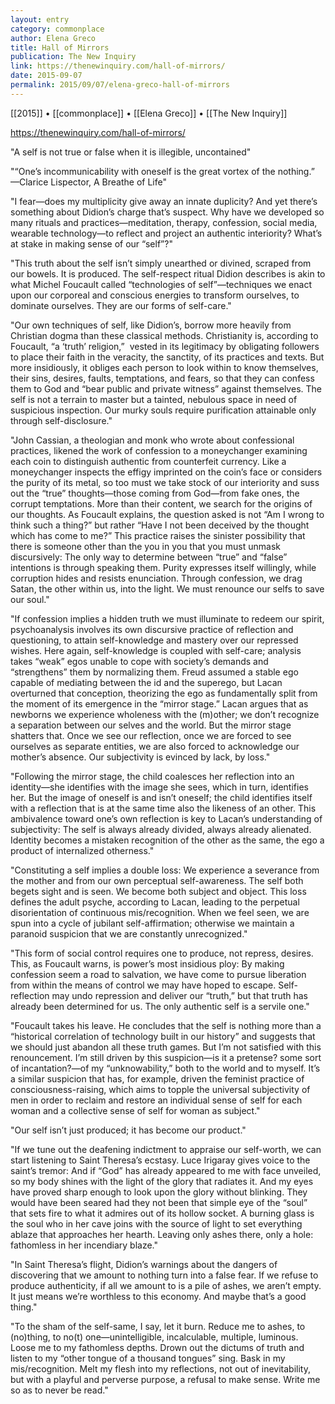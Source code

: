 ```yaml
---
layout: entry
category: commonplace
author: Elena Greco
title: Hall of Mirrors
publication: The New Inquiry
link: https://thenewinquiry.com/hall-of-mirrors/
date: 2015-09-07
permalink: 2015/09/07/elena-greco-hall-of-mirrors
---
```


[[2015]] • [[commonplace]] • [[Elena Greco]] • [[The New Inquiry]]

https://thenewinquiry.com/hall-of-mirrors/

"A self is not true or false when it is illegible, uncontained"

"“One’s incommunicability with oneself is the great vortex of the nothing.”  —Clarice Lispector, A Breathe of Life"

"I fear—does my multiplicity give away an innate duplicity? And yet there’s something about Didion’s charge that’s suspect. Why have we developed so many rituals and practices—meditation, therapy, confession, social media, wearable technology—to reflect and project an authentic interiority? What’s at stake in making sense of our “self”?"

"This truth about the self isn’t simply unearthed or divined, scraped from our bowels. It is produced. The self-respect ritual Didion describes is akin to what Michel Foucault called “technologies of self”—techniques we enact upon our corporeal and conscious energies to transform ourselves, to dominate ourselves. They are our forms of self-care."

"Our own techniques of self, like Didion’s, borrow more heavily from Christian dogma than these classical methods. Christianity is, according to Foucault, “a ‘truth’ religion,”  vested in its legitimacy by obligating followers to place their faith in the veracity, the sanctity, of its practices and texts. But more insidiously, it obliges each person to look within to know themselves, their sins, desires, faults, temptations, and fears, so that they can confess them to God and “bear public and private witness” against themselves. The self is not a terrain to master but a tainted, nebulous space in need of suspicious inspection. Our murky souls require purification attainable only through self-disclosure."

"John Cassian, a theologian and monk who wrote about confessional practices, likened the work of confession to a moneychanger examining each coin to distinguish authentic from counterfeit currency. Like a moneychanger inspects the effigy imprinted on the coin’s face or considers the purity of its metal, so too must we take stock of our interiority and suss out the “true” thoughts—those coming from God—from fake ones, the corrupt temptations. More than their content, we search for the origins of our thoughts. As Foucault explains, the question asked is not “Am I wrong to think such a thing?” but rather “Have I not been deceived by the thought which has come to me?” This practice raises the sinister possibility that there is someone other than the you in you that you must unmask discursively: The only way to determine between “true” and “false” intentions is through speaking them. Purity expresses itself willingly, while corruption hides and resists enunciation. Through confession, we drag Satan, the other within us, into the light. We must renounce our selfs to save our soul."

"If confession implies a hidden truth we must illuminate to redeem our spirit, psychoanalysis involves its own discursive practice of reflection and questioning, to attain self-knowledge and mastery over our repressed wishes. Here again, self-knowledge is coupled with self-care; analysis takes “weak” egos unable to cope with society’s demands and “strengthens” them by normalizing them. Freud assumed a stable ego capable of mediating between the id and the superego, but Lacan overturned that conception, theorizing the ego as fundamentally split from the moment of its emergence in the “mirror stage.” Lacan argues that as newborns we experience wholeness with the (m)other; we don’t recognize a separation between our selves and the world. But the mirror stage shatters that. Once we see our reflection, once we are forced to see ourselves as separate entities, we are also forced to acknowledge our mother’s absence. Our subjectivity is evinced by lack, by loss."

"Following the mirror stage, the child coalesces her reflection into an identity—she identifies with the image she sees, which in turn, identifies her. But the image of oneself is and isn’t oneself; the child identifies itself with a reflection that is at the same time also the likeness of an other. This ambivalence toward one’s own reflection is key to Lacan’s understanding of subjectivity: The self is always already divided, always already alienated. Identity becomes a mistaken recognition of the other as the same, the ego a product of internalized otherness."

"Constituting a self implies a double loss: We experience a severance from the mother and from our own perceptual self-awareness. The self both begets sight and is seen. We become both subject and object. This loss defines the adult psyche, according to Lacan, leading to the perpetual disorientation of continuous mis/recognition. When we feel seen, we are spun into a cycle of jubilant self-affirmation; otherwise we maintain a paranoid suspicion that we are constantly unrecognized."

"This form of social control requires one to produce, not repress, desires. This, as Foucault warns, is power’s most insidious ploy: By making confession seem a road to salvation, we have come to pursue liberation from within the means of control we may have hoped to escape. Self-reflection may undo repression and deliver our “truth,” but that truth has already been determined for us. The only authentic self is a servile one."

"Foucault takes his leave. He concludes that the self is nothing more than a “historical correlation of technology built in our history” and suggests that we should just abandon all these truth games. But I’m not satisfied with this renouncement. I’m still driven by this suspicion—is it a pretense? some sort of incantation?—of my “unknowability,” both to the world and to myself. It’s a similar suspicion that has, for example, driven the feminist practice of consciousness-raising, which aims to topple the universal subjectivity of men in order to reclaim and restore an individual sense of self for each woman and a collective sense of self for woman as subject."

"Our self isn’t just produced; it has become our product."

"If we tune out the deafening indictment to appraise our self-worth, we can start listening to Saint Theresa’s ecstasy. Luce Irigaray gives voice to the saint’s tremor: And if “God” has already appeared to me with face unveiled, so my body shines with the light of the glory that radiates it. And my eyes have proved sharp enough to look upon the glory without blinking. They would have been seared had they not been that simple eye of the “soul” that sets fire to what it admires out of its hollow socket. A burning glass is the soul who in her cave joins with the source of light to set everything ablaze that approaches her hearth. Leaving only ashes there, only a hole: fathomless in her incendiary blaze."

"In Saint Theresa’s flight, Didion’s warnings about the dangers of discovering that we amount to nothing turn into a false fear. If we refuse to produce authenticity, if all we amount to is a pile of ashes, we aren’t empty. It just means we’re worthless to this economy. And maybe that’s a good thing."

"To the sham of the self-same, I say, let it burn. Reduce me to ashes, to (no)thing, to no(t) one—unintelligible, incalculable, multiple, luminous. Loose me to my fathomless depths. Drown out the dictums of truth and listen to my “other tongue of a thousand tongues” sing. Bask in my mis/recognition. Melt my flesh into my reflections, not out of inevitability, but with a playful and perverse purpose, a refusal to make sense. Write me so as to never be read."
